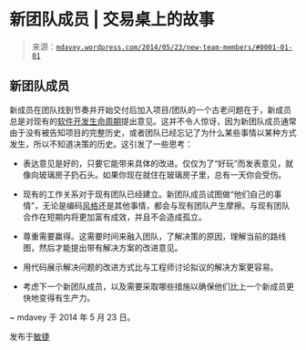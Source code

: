 <!--yml

分类：未分类

日期：2024-05-18 05:49:23

-->

# 新团队成员 | 交易桌上的故事

> 来源：[`mdavey.wordpress.com/2014/05/23/new-team-members/#0001-01-01`](https://mdavey.wordpress.com/2014/05/23/new-team-members/#0001-01-01)

## 新团队成员

新成员在团队找到节奏并开始交付后加入项目/团队的一个古老问题在于，新成员总是对现有的[软件开发生命周期](http://en.wikipedia.org/wiki/Systems_development_life_cycle)提出意见。这并不令人惊讶，因为新团队成员通常由于没有被告知项目的完整历史，或者团队已经忘记了为什么某些事情以某种方式发生，所以不知道决策的历史。这引发了一些思考：

+   表达意见是好的，只要它能带来具体的改进。仅仅为了“好玩”而发表意见，就像向玻璃房子扔石头。如果你现在就住在玻璃房子里，总有一天你会受伤。

+   现有的工作关系对于现有团队已经建立。新团队成员试图做“他们自己的事情”，无论是编码[风格](http://blog.smartbear.com/code-review/clashing-coding-styles-learning-to-work-with-a-growing-team-of-programmers/)还是其他事情，都会与现有团队产生摩擦。与现有团队合作在短期内将更加富有成效，并且不会造成孤立。

+   尊重需要赢得。这需要时间来融入团队，了解决策的原因，理解当前的路线图，然后才能提出带有解决方案的改进意见。

+   用代码展示解决问题的改进方式比与工程师讨论拟议的解决方案更容易。

+   考虑下一个新团队成员，以及需要采取哪些措施以确保他们比上一个新成员更快地变得有生产力。

~ mdavey 于 2014 年 5 月 23 日。

发布于[敏捷](https://mdavey.wordpress.com/category/agile/)
